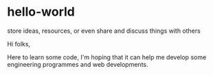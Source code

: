 # hello-world
store ideas, resources, or even share and discuss things with others

Hi folks,

Here to learn some code, I'm hoping that it can help me develop some engineering programmes and web developments.
